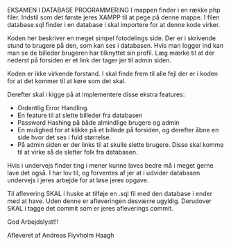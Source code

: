 EKSAMEN I DATABASE PROGRAMMERING
I mappen finder i en række php filer. Indstil som det første jeres XAMPP til at pege på denne mappe. I filen database.sql finder i en database i skal importere for at denne kode virker.

Koden her beskriver en meget simpel fotodelings side. Der er i skrivende stund to brugere på den, som kan ses i databasen. Hvis man logger ind kan man se de billeder brugeren har tilknyttet sin profil. Læg mærke til at der nederst på forsiden er et link der tager jer til admin siden.

Koden er ikke virkende forstand. I skal finde frem til alle fejl der er i koden for at det kommer til at køre som det skal.

Derefter skal i kigge på at implementere disse ekstra features:
 - Ordentlig Error Handling.
 - En feature til at slette billeder fra databasen
 - Password Hashing på både almindlige brugere og admin
 - En mulighed for at klikke på et billede på forsiden, og derefter åbne en side hvor det ses i fuld størrelse.
 - På admin siden er der links til at skulle slette brugere. Disse skal komme til at virke så de sletter folk fra databasen.

Hvis i undervejs finder ting i mener kunne laves bedre må i meget gerne lave det også. I har lov til, og forventes af jer at i udvider databasen undervejs i jeres arbejde for at løse jeres opgave.

Til aflevering SKAL i huske at tilføje en .sql fil med den database i ender med at have. Uden denne er afleveringen desværre ugyldig. Derudover SKAL i tagge det commit som er jeres afleverings commit.

God Arbejdslyst!!!

Afleveret af Andreas Flyvholm Haagh